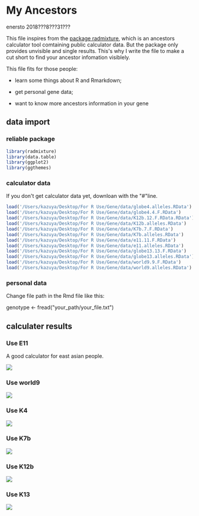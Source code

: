 My Ancestors
================
enersto
2018???8???31???

This file inspires from the [package radmixture](https://github.com/wegene-llc/radmixture), which is an ancestors calculator tool comtaining public calculator data. But the package only provides unvisible and single results. This's why I write the file to make a cut short to find your ancestor infomation visiblely.

This file fits for those people:

-   learn some things about R and Rmarkdown;

-   get personal gene data;

-   want to know more ancestors information in your gene

data import
-----------

### reliable package

``` r
library(radmixture)
library(data.table)
library(ggplot2)
library(ggthemes)
```

### calculator data

If you don't get calculator data yet, downloan with the "\#"line.

``` r
load('/Users/kazuya/Desktop/For R Use/Gene/data/globe4.alleles.RData')
load('/Users/kazuya/Desktop/For R Use/Gene/data/globe4.4.F.RData')
load('/Users/kazuya/Desktop/For R Use/Gene/data/K12b.12.F.RData.RData')
load('/Users/kazuya/Desktop/For R Use/Gene/data/K12b.alleles.RData')
load('/Users/kazuya/Desktop/For R Use/Gene/data/K7b.7.F.RData')
load('/Users/kazuya/Desktop/For R Use/Gene/data/K7b.alleles.RData')
load('/Users/kazuya/Desktop/For R Use/Gene/data/e11.11.F.RData')
load('/Users/kazuya/Desktop/For R Use/Gene/data/e11.alleles.RData')
load('/Users/kazuya/Desktop/For R Use/Gene/data/globe13.13.F.RData')
load('/Users/kazuya/Desktop/For R Use/Gene/data/globe13.alleles.RData')
load('/Users/kazuya/Desktop/For R Use/Gene/data/world9.9.F.RData')
load('/Users/kazuya/Desktop/For R Use/Gene/data/world9.alleles.RData')
```

### personal data

Change file path in the Rmd file like this:

genotype &lt;- fread("your\_path/your\_file.txt")

calculater results
------------------

### Use E11

A good calculator for east asian people.

![](myGene_files/figure-markdown_github/unnamed-chunk-4-1.png)

### Use world9

![](myGene_files/figure-markdown_github/unnamed-chunk-5-1.png)

### Use K4

![](myGene_files/figure-markdown_github/unnamed-chunk-6-1.png)

### Use K7b

![](myGene_files/figure-markdown_github/unnamed-chunk-7-1.png)

### Use K12b

![](myGene_files/figure-markdown_github/unnamed-chunk-8-1.png)

### Use K13

![](myGene_files/figure-markdown_github/unnamed-chunk-9-1.png)
